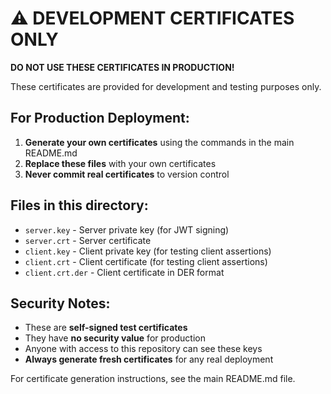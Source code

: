 # ⚠️ DEVELOPMENT CERTIFICATES ONLY

**DO NOT USE THESE CERTIFICATES IN PRODUCTION!**

These certificates are provided for development and testing purposes only.

## For Production Deployment:

1. **Generate your own certificates** using the commands in the main README.md
2. **Replace these files** with your own certificates
3. **Never commit real certificates** to version control

## Files in this directory:

- `server.key` - Server private key (for JWT signing)
- `server.crt` - Server certificate 
- `client.key` - Client private key (for testing client assertions)
- `client.crt` - Client certificate (for testing client assertions)
- `client.crt.der` - Client certificate in DER format

## Security Notes:

- These are **self-signed test certificates**
- They have **no security value** for production
- Anyone with access to this repository can see these keys
- **Always generate fresh certificates** for any real deployment

For certificate generation instructions, see the main README.md file.